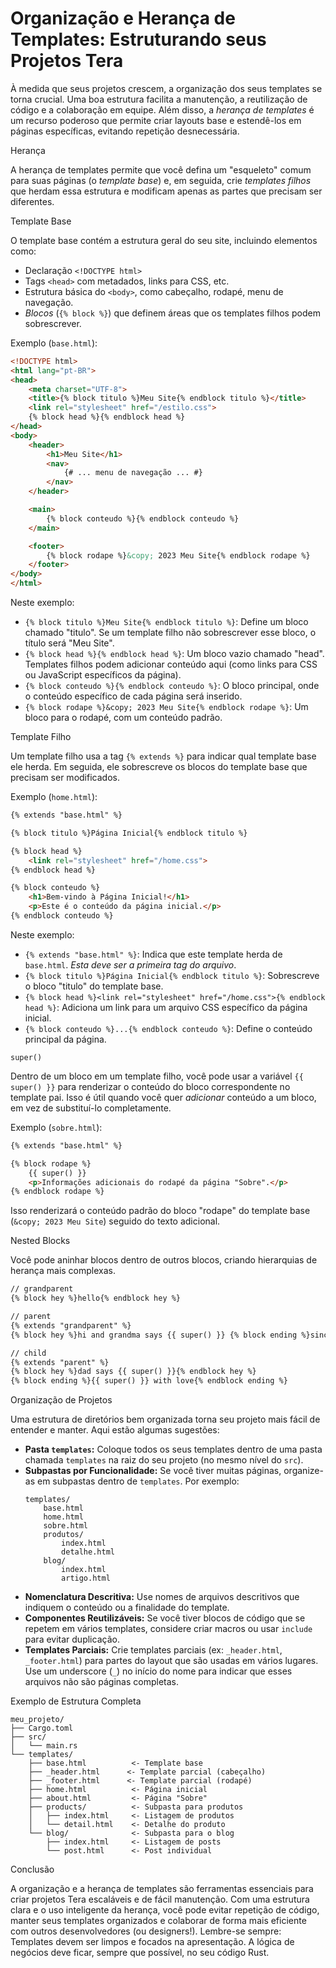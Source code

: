 # Organização e Herança de Templates: Estruturando seus Projetos Tera

À medida que seus projetos crescem, a organização dos seus templates se torna crucial. Uma boa estrutura facilita a manutenção, a reutilização de código e a colaboração em equipe. Além disso, a *herança de templates* é um recurso poderoso que permite criar layouts base e estendê-los em páginas específicas, evitando repetição desnecessária.

Herança

A herança de templates permite que você defina um "esqueleto" comum para suas páginas (o *template base*) e, em seguida, crie *templates filhos* que herdam essa estrutura e modificam apenas as partes que precisam ser diferentes.

Template Base

O template base contém a estrutura geral do seu site, incluindo elementos como:

*   Declaração `<!DOCTYPE html>`
*   Tags `<head>` com metadados, links para CSS, etc.
*   Estrutura básica do `<body>`, como cabeçalho, rodapé, menu de navegação.
*   *Blocos* (`{% block %}`) que definem áreas que os templates filhos podem sobrescrever.

Exemplo (`base.html`):

```html
<!DOCTYPE html>
<html lang="pt-BR">
<head>
    <meta charset="UTF-8">
    <title>{% block titulo %}Meu Site{% endblock titulo %}</title>
    <link rel="stylesheet" href="/estilo.css">
    {% block head %}{% endblock head %}
</head>
<body>
    <header>
        <h1>Meu Site</h1>
        <nav>
            {# ... menu de navegação ... #}
        </nav>
    </header>

    <main>
        {% block conteudo %}{% endblock conteudo %}
    </main>

    <footer>
        {% block rodape %}&copy; 2023 Meu Site{% endblock rodape %}
    </footer>
</body>
</html>
```

Neste exemplo:

*   `{% block titulo %}Meu Site{% endblock titulo %}`: Define um bloco chamado "titulo". Se um template filho não sobrescrever esse bloco, o título será "Meu Site".
*   `{% block head %}{% endblock head %}`: Um bloco vazio chamado "head". Templates filhos podem adicionar conteúdo aqui (como links para CSS ou JavaScript específicos da página).
*   `{% block conteudo %}{% endblock conteudo %}`: O bloco principal, onde o conteúdo específico de cada página será inserido.
*   `{% block rodape %}&copy; 2023 Meu Site{% endblock rodape %}`: Um bloco para o rodapé, com um conteúdo padrão.

Template Filho

Um template filho usa a tag `{% extends %}` para indicar qual template base ele herda. Em seguida, ele sobrescreve os blocos do template base que precisam ser modificados.

Exemplo (`home.html`):

```html
{% extends "base.html" %}

{% block titulo %}Página Inicial{% endblock titulo %}

{% block head %}
    <link rel="stylesheet" href="/home.css">
{% endblock head %}

{% block conteudo %}
    <h1>Bem-vindo à Página Inicial!</h1>
    <p>Este é o conteúdo da página inicial.</p>
{% endblock conteudo %}
```

Neste exemplo:

*   `{% extends "base.html" %}`: Indica que este template herda de `base.html`.  *Esta deve ser a primeira tag do arquivo*.
*   `{% block titulo %}Página Inicial{% endblock titulo %}`: Sobrescreve o bloco "titulo" do template base.
*   `{% block head %}<link rel="stylesheet" href="/home.css">{% endblock head %}`: Adiciona um link para um arquivo CSS específico da página inicial.
*   `{% block conteudo %}...{% endblock conteudo %}`: Define o conteúdo principal da página.

`super()`

Dentro de um bloco em um template filho, você pode usar a variável `{{ super() }}` para renderizar o conteúdo do bloco correspondente no template pai. Isso é útil quando você quer *adicionar* conteúdo a um bloco, em vez de substituí-lo completamente.

Exemplo (`sobre.html`):

```html
{% extends "base.html" %}

{% block rodape %}
    {{ super() }}
    <p>Informações adicionais do rodapé da página "Sobre".</p>
{% endblock rodape %}
```

Isso renderizará o conteúdo padrão do bloco "rodape" do template base (`&copy; 2023 Meu Site`) seguido do texto adicional.

Nested Blocks

Você pode aninhar blocos dentro de outros blocos, criando hierarquias de herança mais complexas.

```html
// grandparent
{% block hey %}hello{% endblock hey %}

// parent
{% extends "grandparent" %}
{% block hey %}hi and grandma says {{ super() }} {% block ending %}sincerely{% endblock ending %}{% endblock hey %}

// child
{% extends "parent" %}
{% block hey %}dad says {{ super() }}{% endblock hey %}
{% block ending %}{{ super() }} with love{% endblock ending %}
```

Organização de Projetos

Uma estrutura de diretórios bem organizada torna seu projeto mais fácil de entender e manter. Aqui estão algumas sugestões:

*   **Pasta `templates`:**  Coloque todos os seus templates dentro de uma pasta chamada `templates` na raiz do seu projeto (no mesmo nível do `src`).
*   **Subpastas por Funcionalidade:**  Se você tiver muitas páginas, organize-as em subpastas dentro de `templates`. Por exemplo:
    ```
    templates/
        base.html
        home.html
        sobre.html
        produtos/
            index.html
            detalhe.html
        blog/
            index.html
            artigo.html
    ```
*   **Nomenclatura Descritiva:**  Use nomes de arquivos descritivos que indiquem o conteúdo ou a finalidade do template.
*   **Componentes Reutilizáveis:**  Se você tiver blocos de código que se repetem em vários templates, considere criar macros ou usar `include` para evitar duplicação.
*   **Templates Parciais:** Crie templates parciais (ex: `_header.html`, `_footer.html`) para partes do layout que são usadas em vários lugares. Use um underscore (`_`) no início do nome para indicar que esses arquivos não são páginas completas.

Exemplo de Estrutura Completa

```
meu_projeto/
├── Cargo.toml
├── src/
│   └── main.rs
└── templates/
    ├── base.html          <- Template base
    ├── _header.html      <- Template parcial (cabeçalho)
    ├── _footer.html      <- Template parcial (rodapé)
    ├── home.html          <- Página inicial
    ├── about.html         <- Página "Sobre"
    ├── products/          <- Subpasta para produtos
    │   ├── index.html     <- Listagem de produtos
    │   └── detail.html    <- Detalhe do produto
    └── blog/              <- Subpasta para o blog
        ├── index.html     <- Listagem de posts
        └── post.html      <- Post individual

```

Conclusão

A organização e a herança de templates são ferramentas essenciais para criar projetos Tera escaláveis e de fácil manutenção. Com uma estrutura clara e o uso inteligente da herança, você pode evitar repetição de código, manter seus templates organizados e colaborar de forma mais eficiente com outros desenvolvedores (ou designers!). Lembre-se sempre: Templates devem ser limpos e focados na apresentação. A lógica de negócios deve ficar, sempre que possível, no seu código Rust.
